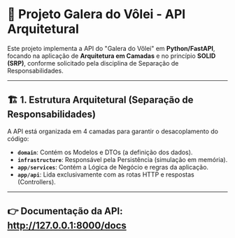 # 🏐 Projeto Galera do Vôlei - API Arquitetural

Este projeto implementa a API do "Galera do Vôlei" em **Python/FastAPI**, focando na aplicação de **Arquitetura em Camadas** e no princípio **SOLID (SRP)**, conforme solicitado pela disciplina de Separação de Responsabilidades.


---

## 🏗️ 1. Estrutura Arquitetural (Separação de Responsabilidades)

A API está organizada em 4 camadas para garantir o desacoplamento do código:

* **`domain`**: Contém os Modelos e DTOs (a definição dos dados).
* **`infrastructure`**: Responsável pela Persistência (simulação em memória).
* **`app/services`**: Contém a Lógica de Negócio e regras da aplicação.
* **`app/api`**: Lida exclusivamente com as rotas HTTP e respostas (Controllers).

---

## 👉 Documentação da API: http://127.0.0.1:8000/docs